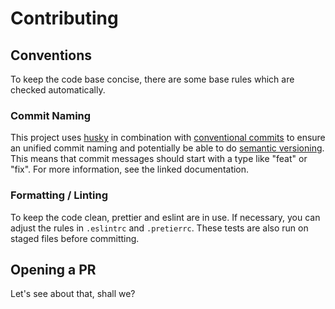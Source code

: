 # Contributing

## Conventions

To keep the code base concise, there are some base rules which are checked automatically.

### Commit Naming

This project uses [husky](https://typicode.github.io/husky/#/) in combination with [conventional commits](https://github.com/conventional-changelog/commitlint/tree/master/%40commitlint/config-conventional) to ensure an unified commit naming and potentially be able to do [semantic versioning](https://semver.org/). This means that commit messages should start with a type like "feat" or "fix". For more information, see the linked documentation.

### Formatting / Linting

To keep the code clean, prettier and eslint are in use. If necessary, you can adjust the rules in `.eslintrc` and `.pretierrc`. These tests are also run on staged files before committing.

## Opening a PR

Let's see about that, shall we?
